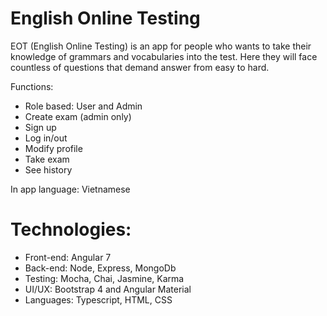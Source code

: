 # English Online Testing

EOT (English Online Testing) is an app for people who wants to take their knowledge of grammars and vocabularies into the test. Here they will face countless of questions that demand answer from easy to hard.

Functions:
- Role based: User and Admin
- Create exam (admin only)
- Sign up
- Log in/out
- Modify profile
- Take exam
- See history

In app language: Vietnamese

# Technologies:
- Front-end: Angular 7
- Back-end: Node, Express, MongoDb
- Testing: Mocha, Chai, Jasmine, Karma
- UI/UX: Bootstrap 4 and Angular Material
- Languages: Typescript, HTML, CSS
